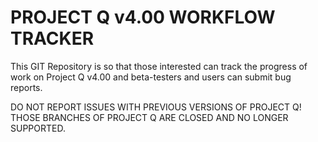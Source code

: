 # PROJECT Q v4.00 WORKFLOW TRACKER

This GIT Repository is so that those interested can track the progress of work on Project Q v4.00 and beta-testers and users can submit bug reports.

DO NOT REPORT ISSUES WITH PREVIOUS VERSIONS OF PROJECT Q! THOSE BRANCHES OF PROJECT Q ARE CLOSED AND NO LONGER SUPPORTED.
